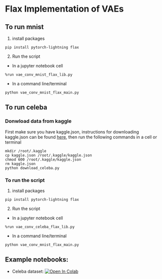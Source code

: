 # Flax Implementation of VAEs

## To run mnist
1. install packages
```
pip install pytorch-lightning flax
```
2. Run the script
- In a jupyter notebook cell
```
%run vae_conv_mnist_flax_lib.py
```
- In a command line/terminal
```
python vae_conv_mnist_flax_main.py
```
## To run celeba
### Donwload data from kaggle
First make sure you have kaggle.json, instructions for downloading kaggle.json can be found [here](), then run the following commands in a cell or terminal 
```
mkdir /root/.kaggle
cp kaggle.json /root/.kaggle/kaggle.json
chmod 600 /root/.kaggle/kaggle.json
rm kaggle.json
python download_celeba.py 
```
### To run the  script
1. install packages
```
pip install pytorch-lightning flax
```
2. Run the script
- In a jupyter notebook cell
```
%run vae_conv_celeba_flax_lib.py
```
- In a command line/terminal
```
python vae_conv_mnist_flax_main.py
```
## Example notebooks: 
- Celeba dataset: <a href="https://colab.research.google.com/github/probml/pyprobml/blob/master/scripts/vae/flax/flax_conv_vae_celeba_notebook.ipynb" target="_parent"><img src="https://colab.research.google.com/assets/colab-badge.svg" alt="Open In Colab"/></a>